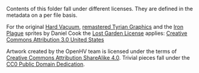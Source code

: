 Contents of this folder fall under different licenses. They are defined in the metadata on a per file basis.

For the original [Hard Vacuum](https://lostgarden.home.blog/2005/03/27/game-post-mortem-hard-vacuum/), [remastered Tyrian Graphics](https://lostgarden.home.blog/2007/04/05/free-game-graphics-tyrian-ships-and-tiles/) and the [Iron Plague](https://lostgarden.home.blog/2005/03/30/download-a-complete-set-of-sweet-8-bit-sinistar-clone-graphics/) sprites by Daniel Cook the [Lost Garden License](https://lostgarden.home.blog/2007/03/15/lost-garden-license/) applies: [Creative Commons Attribution 3.0 United States](https://creativecommons.org/licenses/by/3.0/us/)

Artwork created by the OpenHV team is licensed under the terms of [Creative Commons Attribution ShareAlike 4.0](https://creativecommons.org/licenses/by-sa/4.0/). Trivial pieces fall under the [CC0 Public Domain Dedication](https://creativecommons.org/publicdomain/zero/1.0/).
